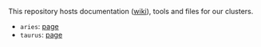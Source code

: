 This repository hosts documentation ([wiki](https://github.com/eliphatfs/constellations/wiki)), tools and files for our clusters.

+ `aries`: [page](https://github.com/eliphatfs/constellations/wiki/Aries-Cluster)
+ `taurus`: [page](https://github.com/eliphatfs/constellations/wiki/Taurus-Cluster)
